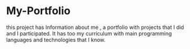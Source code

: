 # My-Portfolio
this project has Information about me , a portfolio with projects that I did and I participated. It has too my curriculum with main programming languages and technologies that I know.
